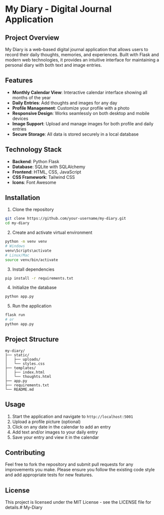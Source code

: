 # My Diary - Digital Journal Application

## Project Overview
My Diary is a web-based digital journal application that allows users to record their daily thoughts, memories, and experiences. Built with Flask and modern web technologies, it provides an intuitive interface for maintaining a personal diary with both text and image entries.

## Features
- **Monthly Calendar View**: Interactive calendar interface showing all months of the year
- **Daily Entries**: Add thoughts and images for any day
- **Profile Management**: Customize your profile with a photo
- **Responsive Design**: Works seamlessly on both desktop and mobile devices
- **Image Support**: Upload and manage images for both profile and daily entries
- **Secure Storage**: All data is stored securely in a local database

## Technology Stack
- **Backend**: Python Flask
- **Database**: SQLite with SQLAlchemy
- **Frontend**: HTML, CSS, JavaScript
- **CSS Framework**: Tailwind CSS
- **Icons**: Font Awesome

## Installation

1. Clone the repository
```bash
git clone https://github.com/your-username/my-diary.git
cd my-diary
```

2. Create and activate virtual environment
```bash
python -m venv venv
# Windows
venv\Scripts\activate
# Linux/Mac
source venv/bin/activate
```

3. Install dependencies
```bash
pip install -r requirements.txt
```

4. Initialize the database
```bash
python app.py
```

5. Run the application
```bash
flask run
# or
python app.py
```

## Project Structure
```
my-diary/
├── static/
│   ├── uploads/
│   └── styles.css
├── templates/
│   ├── index.html
│   └── thoughts.html
├── app.py
├── requirements.txt
└── README.md
```

## Usage
1. Start the application and navigate to `http://localhost:5001`
2. Upload a profile picture (optional)
3. Click on any date in the calendar to add an entry
4. Add text and/or images to your daily entry
5. Save your entry and view it in the calendar

## Contributing
Feel free to fork the repository and submit pull requests for any improvements you make. Please ensure you follow the existing code style and add appropriate tests for new features.

## License
This project is licensed under the MIT License - see the LICENSE file for details.# My-Diary
